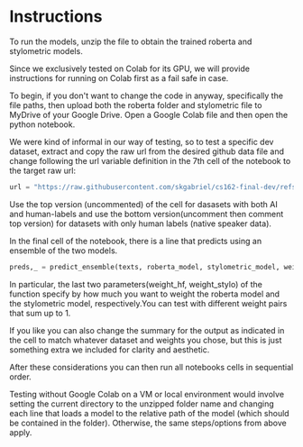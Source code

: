 # Instructions

To run the models, unzip the file to obtain the trained roberta and stylometric models.

Since we exclusively tested on Colab for its GPU, we will provide instructions for running on Colab first as a fail safe in case. 

To begin, if you don't want to change the code in anyway, specifically the file paths, then upload both the roberta folder and stylometric file to MyDrive of your Google Drive. Open a Google Colab file and then open the python notebook.

We were kind of informal in our way of testing, so to test a specific dev dataset, extract and copy the raw url from the desired github data file and change following the url variable definition in the 7th cell of the notebook to the target raw url:

```python
url = "https://raw.githubusercontent.com/skgabriel/cs162-final-dev/refs/heads/main/german_wikipedia.jsonl"
```

Use the top version (uncommented) of the cell for dasasets with both AI and human-labels and use the bottom version(uncomment then comment top version) for datasets with only human labels (native speaker data).

In the final cell of the notebook, there is a line that predicts using an ensemble of the two models. 

```python 
preds,_ = predict_ensemble(texts, roberta_model, stylometric_model, weight_hf=0.3, weight_stylo=0.7)
```

In particular, the last two parameters(weight_hf, weight_stylo) of the function specify by how much you want to weight the roberta model and the stylometric model, respectively.You can test with different weight pairs that sum up to 1. 

If you like you can also change the summary for the output as indicated in the cell to match whatever dataset and weights you chose, but this is just something extra we included for clarity and aesthetic.

After these considerations you can then run all notebooks cells in sequential order.

Testing without Google Colab on a VM or local environment would involve setting the current directory to the unzipped folder name and changing each line that loads a model to the relative path of the model (which should be contained in the folder). Otherwise, the same steps/options from above apply.



